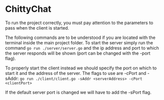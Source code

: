 # ChittyChat

To run the project correctly, you must pay attention to the parameters to pass when the client is started. 

The following commands are to be understood if you are located with the terminal inside the main project folder. 
To start the server simply run the command ```go run ./server/server.go``` and the ip address and port to which the server responds will be shown (port can be changed with the -port flag). 

To properly start the client instead we should specify the port on which to start it and the address of the server. The flags to use are -cPort and -sAddr: ```go run ./client/client.go -sAddr <serverAddress> -cPort <clientPort>``` 

If the default server port is changed we will have to add the -sPort flag.
